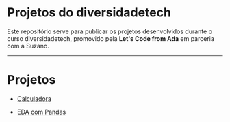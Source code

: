 # Projetos do diversidadetech

Este repositório serve para publicar os projetos desenvolvidos durante o curso diversidadetech, promovido pela **Let's Code from Ada** em parceria com a Suzano.

---

# Projetos

- [Calculadora](https://github.com/cmpbj/ada-diversidadetech-projetos/tree/main/projetos/calculadora)

- [EDA com Pandas](https://github.com/cmpbj/ada-diversidadetech-projetos/tree/main/projetos/analise_exploratoria_dados_financeiros)
